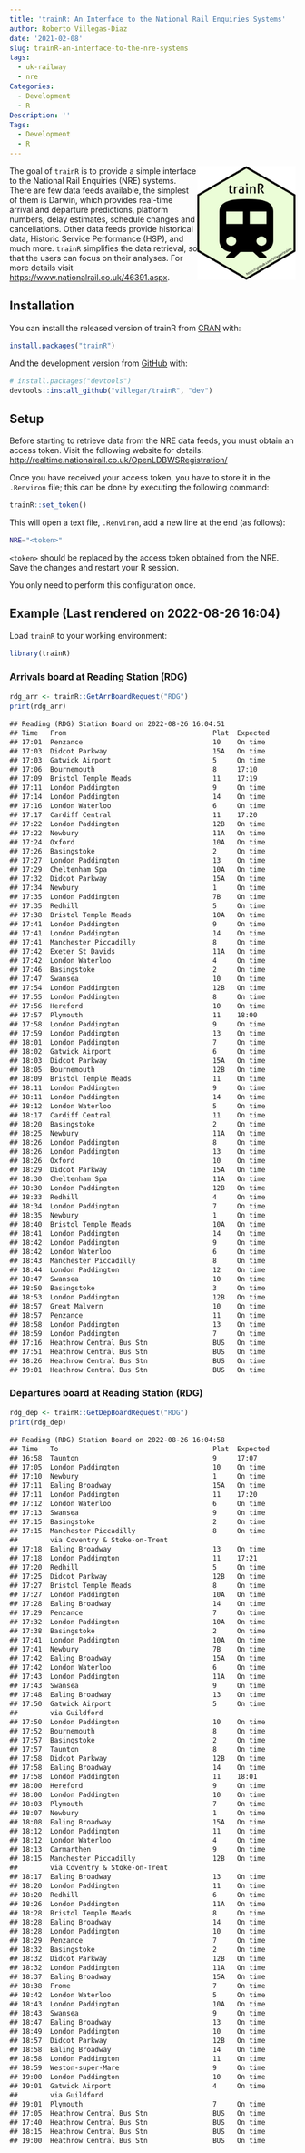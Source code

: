 ```yaml
---
title: 'trainR: An Interface to the National Rail Enquiries Systems'
author: Roberto Villegas-Diaz
date: '2021-02-08'
slug: trainR-an-interface-to-the-nre-systems
tags:
  - uk-railway
  - nre
Categories:
  - Development
  - R
Description: ''
Tags:
  - Development
  - R
---
```


<img src="https://raw.githubusercontent.com/villegar/trainR/main/inst/images/logo.png" alt="logo" align="right" height=200px/>

The goal of `trainR` is to provide a simple interface to the 
National Rail Enquiries (NRE) systems. There are few data feeds 
available, the simplest of them is Darwin, which provides real-time 
arrival and departure predictions, platform numbers, delay estimates, 
schedule changes and cancellations. Other data feeds provide historical 
data, Historic Service Performance (HSP), and much more. `trainR` 
simplifies the data retrieval, so that the users can focus on their 
analyses. For more details visit 
https://www.nationalrail.co.uk/46391.aspx.

## Installation

You can install the released version of trainR from [CRAN](https://CRAN.R-project.org) with:

``` r
install.packages("trainR")
```

And the development version from [GitHub](https://github.com/) with:

``` r
# install.packages("devtools")
devtools::install_github("villegar/trainR", "dev")
```

## Setup
Before starting to retrieve data from the NRE data feeds, you must obtain an access token. 
Visit the following website for details: http://realtime.nationalrail.co.uk/OpenLDBWSRegistration/

Once you have received your access token, you have to store it in the `.Renviron` file; this can be 
done by executing the following command:


```r
trainR::set_token()
```

This will open a text file, `.Renviron`, add a new line at the end (as follows):

```bash
NRE="<token>"
```

`<token>` should be replaced by the access token obtained from the NRE. Save the changes and restart 
your R session.

You only need to perform this configuration once.

## Example (Last rendered on 2022-08-26 16:04)

Load `trainR` to your working environment:

```r
library(trainR)
```

### Arrivals board at Reading Station (RDG)


```r
rdg_arr <- trainR::GetArrBoardRequest("RDG")
print(rdg_arr)
```

```
## Reading (RDG) Station Board on 2022-08-26 16:04:51
## Time   From                                    Plat  Expected
## 17:01  Penzance                                10    On time
## 17:03  Didcot Parkway                          15A   On time
## 17:03  Gatwick Airport                         5     On time
## 17:06  Bournemouth                             8     17:10
## 17:09  Bristol Temple Meads                    11    17:19
## 17:11  London Paddington                       9     On time
## 17:14  London Paddington                       14    On time
## 17:16  London Waterloo                         6     On time
## 17:17  Cardiff Central                         11    17:20
## 17:22  London Paddington                       12B   On time
## 17:22  Newbury                                 11A   On time
## 17:24  Oxford                                  10A   On time
## 17:26  Basingstoke                             2     On time
## 17:27  London Paddington                       13    On time
## 17:29  Cheltenham Spa                          10A   On time
## 17:32  Didcot Parkway                          15A   On time
## 17:34  Newbury                                 1     On time
## 17:35  London Paddington                       7B    On time
## 17:35  Redhill                                 5     On time
## 17:38  Bristol Temple Meads                    10A   On time
## 17:41  London Paddington                       9     On time
## 17:41  London Paddington                       14    On time
## 17:41  Manchester Piccadilly                   8     On time
## 17:42  Exeter St Davids                        11A   On time
## 17:42  London Waterloo                         4     On time
## 17:46  Basingstoke                             2     On time
## 17:47  Swansea                                 10    On time
## 17:54  London Paddington                       12B   On time
## 17:55  London Paddington                       8     On time
## 17:56  Hereford                                10    On time
## 17:57  Plymouth                                11    18:00
## 17:58  London Paddington                       9     On time
## 17:59  London Paddington                       13    On time
## 18:01  London Paddington                       7     On time
## 18:02  Gatwick Airport                         6     On time
## 18:03  Didcot Parkway                          15A   On time
## 18:05  Bournemouth                             12B   On time
## 18:09  Bristol Temple Meads                    11    On time
## 18:11  London Paddington                       9     On time
## 18:11  London Paddington                       14    On time
## 18:12  London Waterloo                         5     On time
## 18:17  Cardiff Central                         11    On time
## 18:20  Basingstoke                             2     On time
## 18:25  Newbury                                 11A   On time
## 18:26  London Paddington                       8     On time
## 18:26  London Paddington                       13    On time
## 18:26  Oxford                                  10    On time
## 18:29  Didcot Parkway                          15A   On time
## 18:30  Cheltenham Spa                          11A   On time
## 18:30  London Paddington                       12B   On time
## 18:33  Redhill                                 4     On time
## 18:34  London Paddington                       7     On time
## 18:35  Newbury                                 1     On time
## 18:40  Bristol Temple Meads                    10A   On time
## 18:41  London Paddington                       14    On time
## 18:42  London Paddington                       9     On time
## 18:42  London Waterloo                         6     On time
## 18:43  Manchester Piccadilly                   8     On time
## 18:44  London Paddington                       12    On time
## 18:47  Swansea                                 10    On time
## 18:50  Basingstoke                             3     On time
## 18:53  London Paddington                       12B   On time
## 18:57  Great Malvern                           10    On time
## 18:57  Penzance                                11    On time
## 18:58  London Paddington                       13    On time
## 18:59  London Paddington                       7     On time
## 17:16  Heathrow Central Bus Stn                BUS   On time
## 17:51  Heathrow Central Bus Stn                BUS   On time
## 18:26  Heathrow Central Bus Stn                BUS   On time
## 19:01  Heathrow Central Bus Stn                BUS   On time
```

### Departures board at Reading Station (RDG)


```r
rdg_dep <- trainR::GetDepBoardRequest("RDG")
print(rdg_dep)
```

```
## Reading (RDG) Station Board on 2022-08-26 16:04:58
## Time   To                                      Plat  Expected
## 16:58  Taunton                                 9     17:07
## 17:05  London Paddington                       10    On time
## 17:10  Newbury                                 1     On time
## 17:11  Ealing Broadway                         15A   On time
## 17:11  London Paddington                       11    17:20
## 17:12  London Waterloo                         6     On time
## 17:13  Swansea                                 9     On time
## 17:15  Basingstoke                             2     On time
## 17:15  Manchester Piccadilly                   8     On time
##        via Coventry & Stoke-on-Trent           
## 17:18  Ealing Broadway                         13    On time
## 17:18  London Paddington                       11    17:21
## 17:20  Redhill                                 5     On time
## 17:25  Didcot Parkway                          12B   On time
## 17:27  Bristol Temple Meads                    8     On time
## 17:27  London Paddington                       10A   On time
## 17:28  Ealing Broadway                         14    On time
## 17:29  Penzance                                7     On time
## 17:32  London Paddington                       10A   On time
## 17:38  Basingstoke                             2     On time
## 17:41  London Paddington                       10A   On time
## 17:41  Newbury                                 7B    On time
## 17:42  Ealing Broadway                         15A   On time
## 17:42  London Waterloo                         6     On time
## 17:43  London Paddington                       11A   On time
## 17:43  Swansea                                 9     On time
## 17:48  Ealing Broadway                         13    On time
## 17:50  Gatwick Airport                         5     On time
##        via Guildford                           
## 17:50  London Paddington                       10    On time
## 17:52  Bournemouth                             8     On time
## 17:57  Basingstoke                             2     On time
## 17:57  Taunton                                 8     On time
## 17:58  Didcot Parkway                          12B   On time
## 17:58  Ealing Broadway                         14    On time
## 17:58  London Paddington                       11    18:01
## 18:00  Hereford                                9     On time
## 18:00  London Paddington                       10    On time
## 18:03  Plymouth                                7     On time
## 18:07  Newbury                                 1     On time
## 18:08  Ealing Broadway                         15A   On time
## 18:12  London Paddington                       11    On time
## 18:12  London Waterloo                         4     On time
## 18:13  Carmarthen                              9     On time
## 18:15  Manchester Piccadilly                   12B   On time
##        via Coventry & Stoke-on-Trent           
## 18:17  Ealing Broadway                         13    On time
## 18:20  London Paddington                       11    On time
## 18:20  Redhill                                 6     On time
## 18:26  London Paddington                       11A   On time
## 18:28  Bristol Temple Meads                    8     On time
## 18:28  Ealing Broadway                         14    On time
## 18:28  London Paddington                       10    On time
## 18:29  Penzance                                7     On time
## 18:32  Basingstoke                             2     On time
## 18:32  Didcot Parkway                          12B   On time
## 18:32  London Paddington                       11A   On time
## 18:37  Ealing Broadway                         15A   On time
## 18:38  Frome                                   7     On time
## 18:42  London Waterloo                         5     On time
## 18:43  London Paddington                       10A   On time
## 18:43  Swansea                                 9     On time
## 18:47  Ealing Broadway                         13    On time
## 18:49  London Paddington                       10    On time
## 18:57  Didcot Parkway                          12B   On time
## 18:58  Ealing Broadway                         14    On time
## 18:58  London Paddington                       11    On time
## 18:59  Weston-super-Mare                       9     On time
## 19:00  London Paddington                       10    On time
## 19:01  Gatwick Airport                         4     On time
##        via Guildford                           
## 19:01  Plymouth                                7     On time
## 17:05  Heathrow Central Bus Stn                BUS   On time
## 17:40  Heathrow Central Bus Stn                BUS   On time
## 18:15  Heathrow Central Bus Stn                BUS   On time
## 19:00  Heathrow Central Bus Stn                BUS   On time
```
